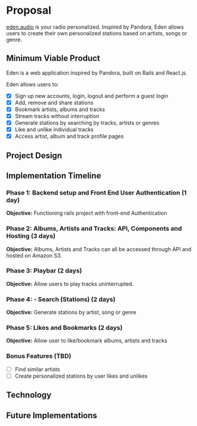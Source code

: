 # Proposal
[eden.audio][eden] is your radio personalized. Inspired by Pandora,
Eden allows users to create their own personalized stations based on artists, songs or genre.

## Minimum Viable Product
Eden is a web application inspired by Pandora, built on Rails and React.js.

Eden allows users to:

- [x] Sign up new accounts, login, logout and perform a guest login
- [x] Add, remove and share stations
- [x] Bookmark artists, albums and tracks
- [x] Stream tracks without interruption
- [x] Generate stations by searching by tracks, artists or genres
- [x] Like and unlike individual tracks
- [x] Access artist, album and track profile pages

## Project Design

## Implementation Timeline

### Phase 1: Backend setup and Front End User Authentication (1 day)

**Objective:** Functioning rails project with front-end Authentication

### Phase 2: Albums, Artists and Tracks: API, Components and Hosting (3 days)

**Objective:** Albums, Artists and Tracks can all be accessed through API and hosted on Amazon S3.

### Phase 3: Playbar (2 days)

**Objective:** Allow users to play tracks uninterrupted.

### Phase 4: - Search (Stations) (2 days)

**Objective:** Generate stations by artist, song or genre

### Phase 5: Likes and Bookmarks (2 days)

**Objective:** Allow user to like/bookmark albums, artists and tracks


### Bonus Features (TBD)
- [ ] Find similar artists
- [ ] Create personalized stations by user likes and unlikes

## Technology

## Future Implementations

[eden]: http://eden.audio
